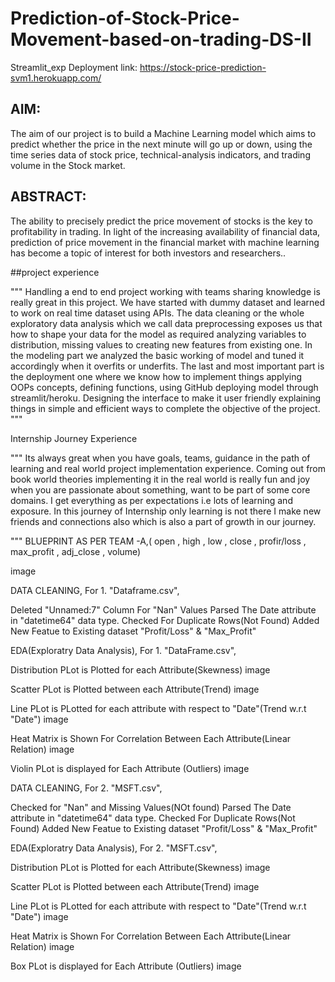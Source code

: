 
# Prediction-of-Stock-Price-Movement-based-on-trading-DS-II

Streamlit_exp
Deployment link: https://stock-price-prediction-svm1.herokuapp.com/


## AIM:  
The aim of our project is to build a Machine Learning model which aims to predict whether  the price in the next minute will go up or down, using the time series data of stock price,  technical-analysis indicators, and trading volume in the Stock market. 

## ABSTRACT: 
The ability to precisely predict the price movement of stocks is the key to profitability in  trading. In light of the increasing availability of financial data, prediction of price movement  in the financial market with machine learning has become a topic of interest for both  investors and researchers.. 

##project experience

""" Handling a end to end project working with teams sharing knowledge is really great in this project. We have started with dummy dataset and learned to work on real time dataset using APIs. The data cleaning or the whole exploratory data analysis which we call data preprocessing exposes us that how to shape your data for the model as required analyzing variables to distribution, missing values to creating new features from existing one. In the modeling part we analyzed the basic working of model and tuned it accordingly when it overfits or underfits. The last and most important part is the deployment one where we know how to implement things applying OOPs concepts, defining functions, using GitHub deploying model through streamlit/heroku. Designing the interface to make it user friendly explaining things in simple and efficient ways to complete the objective of the project. """

Internship Journey Experience

""" Its always great when you have goals, teams, guidance in the path of learning and real world project implementation experience. Coming out from book world theories implementing it in the real world is really fun and joy when you are passionate about something, want to be part of some core domains. I get everything as per expectations i.e lots of learning and exposure. In this journey of Internship only learning is not there I make new friends and connections also which is also a part of growth in our journey.

"""
BLUEPRINT AS PER TEAM -A,( open , high , low , close , profir/loss , max_profit , adj_close , volume)

image

DATA CLEANING, For 1. "Dataframe.csv",

Deleted "Unnamed:7" Column For "Nan" Values Parsed The Date attribute in "datetime64" data type. Checked For Duplicate Rows(Not Found) Added New Featue to Existing dataset "Profit/Loss" & "Max_Profit"

EDA(Exploratry Data Analysis), For 1. "DataFrame.csv",

Distribution PLot is Plotted for each Attribute(Skewness) image

Scatter PLot is Plotted between each Attribute(Trend) image

Line PLot is PLotted for each attribute with respect to "Date"(Trend w.r.t "Date") image

Heat Matrix is Shown For Correlation Between Each Attribute(Linear Relation) image

Violin PLot is displayed for Each Attribute (Outliers) image

DATA CLEANING, For 2. "MSFT.csv",

Checked for "Nan" and Missing Values(NOt found) Parsed The Date attribute in "datetime64" data type. Checked For Duplicate Rows(Not Found) Added New Featue to Existing dataset "Profit/Loss" & "Max_Profit"

EDA(Exploratry Data Analysis), For 2. "MSFT.csv",

Distribution PLot is Plotted for each Attribute(Skewness) image

Scatter PLot is Plotted between each Attribute(Trend) image

Line PLot is PLotted for each attribute with respect to "Date"(Trend w.r.t "Date") image

Heat Matrix is Shown For Correlation Between Each Attribute(Linear Relation) image

Box PLot is displayed for Each Attribute (Outliers) image
